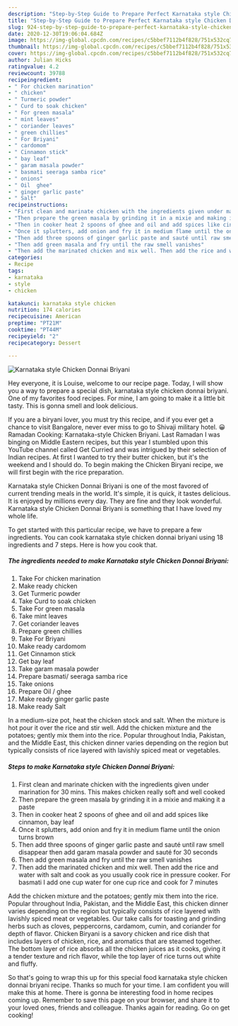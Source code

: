 ```yaml
---
description: "Step-by-Step Guide to Prepare Perfect Karnataka style Chicken Donnai Briyani"
title: "Step-by-Step Guide to Prepare Perfect Karnataka style Chicken Donnai Briyani"
slug: 924-step-by-step-guide-to-prepare-perfect-karnataka-style-chicken-donnai-briyani
date: 2020-12-30T19:06:04.684Z
image: https://img-global.cpcdn.com/recipes/c5bbef7112b4f828/751x532cq70/karnataka-style-chicken-donnai-briyani-recipe-main-photo.jpg
thumbnail: https://img-global.cpcdn.com/recipes/c5bbef7112b4f828/751x532cq70/karnataka-style-chicken-donnai-briyani-recipe-main-photo.jpg
cover: https://img-global.cpcdn.com/recipes/c5bbef7112b4f828/751x532cq70/karnataka-style-chicken-donnai-briyani-recipe-main-photo.jpg
author: Julian Hicks
ratingvalue: 4.2
reviewcount: 39788
recipeingredient:
- " For chicken marination"
- " chicken"
- " Turmeric powder"
- " Curd to soak chicken"
- " For green masala"
- " mint leaves"
- " coriander leaves"
- " green chillies"
- " For Briyani"
- " cardomom"
- " Cinnamon stick"
- " bay leaf"
- " garam masala powder"
- " basmati seeraga samba rice"
- " onions"
- " Oil  ghee"
- " ginger garlic paste"
- " Salt"
recipeinstructions:
- "First clean and marinate chicken with the ingredients given under marination for 30 mins. This makes chicken really soft and well cooked"
- "Then prepare the green masala by grinding it in a mixie and making it a paste"
- "Then in cooker heat 2 spoons of ghee and oil and add spices like cinnamon, bay leaf"
- "Once it splutters, add onion and fry it in medium flame until the onion turns brown"
- "Then add three spoons of ginger garlic paste and sauté until raw smell disappear then add garam masala powder and sauté for 30 seconds"
- "Then add green masala and fry until the raw smell vanishes"
- "Then add the marinated chicken and mix well. Then add the rice and water with salt and cook as you usually cook rice in pressure cooker. For basmati I add one cup water for one cup rice and cook for 7 minutes"
categories:
- Recipe
tags:
- karnataka
- style
- chicken

katakunci: karnataka style chicken 
nutrition: 174 calories
recipecuisine: American
preptime: "PT21M"
cooktime: "PT44M"
recipeyield: "2"
recipecategory: Dessert

---
```



![Karnataka style Chicken Donnai Briyani](https://img-global.cpcdn.com/recipes/c5bbef7112b4f828/751x532cq70/karnataka-style-chicken-donnai-briyani-recipe-main-photo.jpg)

Hey everyone, it is Louise, welcome to our recipe page. Today, I will show you a way to prepare a special dish, karnataka style chicken donnai briyani. One of my favorites food recipes. For mine, I am going to make it a little bit tasty. This is gonna smell and look delicious.

If you are a biryani lover, you must try this recipe, and if you ever get a chance to visit Bangalore, never ever miss to go to Shivaji military hotel. 😀 Ramadan Cooking: Karnataka-style Chicken Briyani. Last Ramadan I was binging on Middle Eastern recipes, but this year I stumbled upon this YouTube channel called Get Curried and was intrigued by their selection of Indian recipes. At first I wanted to try their butter chicken, but it&#39;s the weekend and I should do. To begin making the Chicken Biryani recipe, we will first begin with the rice preparation.

Karnataka style Chicken Donnai Briyani is one of the most favored of current trending meals in the world. It's simple, it is quick, it tastes delicious. It is enjoyed by millions every day. They are fine and they look wonderful. Karnataka style Chicken Donnai Briyani is something that I have loved my whole life.


To get started with this particular recipe, we have to prepare a few ingredients. You can cook karnataka style chicken donnai briyani using 18 ingredients and 7 steps. Here is how you cook that.

<!--inarticleads1-->

##### The ingredients needed to make Karnataka style Chicken Donnai Briyani:

1. Take  For chicken marination
1. Make ready  chicken
1. Get  Turmeric powder
1. Take  Curd to soak chicken
1. Take  For green masala
1. Take  mint leaves
1. Get  coriander leaves
1. Prepare  green chillies
1. Take  For Briyani
1. Make ready  cardomom
1. Get  Cinnamon stick
1. Get  bay leaf
1. Take  garam masala powder
1. Prepare  basmati/ seeraga samba rice
1. Take  onions
1. Prepare  Oil / ghee
1. Make ready  ginger garlic paste
1. Make ready  Salt


In a medium-size pot, heat the chicken stock and salt. When the mixture is hot pour it over the rice and stir well. Add the chicken mixture and the potatoes; gently mix them into the rice. Popular throughout India, Pakistan, and the Middle East, this chicken dinner varies depending on the region but typically consists of rice layered with lavishly spiced meat or vegetables. 

<!--inarticleads2-->

##### Steps to make Karnataka style Chicken Donnai Briyani:

1. First clean and marinate chicken with the ingredients given under marination for 30 mins. This makes chicken really soft and well cooked
1. Then prepare the green masala by grinding it in a mixie and making it a paste
1. Then in cooker heat 2 spoons of ghee and oil and add spices like cinnamon, bay leaf
1. Once it splutters, add onion and fry it in medium flame until the onion turns brown
1. Then add three spoons of ginger garlic paste and sauté until raw smell disappear then add garam masala powder and sauté for 30 seconds
1. Then add green masala and fry until the raw smell vanishes
1. Then add the marinated chicken and mix well. Then add the rice and water with salt and cook as you usually cook rice in pressure cooker. For basmati I add one cup water for one cup rice and cook for 7 minutes


Add the chicken mixture and the potatoes; gently mix them into the rice. Popular throughout India, Pakistan, and the Middle East, this chicken dinner varies depending on the region but typically consists of rice layered with lavishly spiced meat or vegetables. Our take calls for toasting and grinding herbs such as cloves, peppercorns, cardamom, cumin, and coriander for depth of flavor. Chicken Biryani is a savory chicken and rice dish that includes layers of chicken, rice, and aromatics that are steamed together. The bottom layer of rice absorbs all the chicken juices as it cooks, giving it a tender texture and rich flavor, while the top layer of rice turns out white and fluffy. 

So that's going to wrap this up for this special food karnataka style chicken donnai briyani recipe. Thanks so much for your time. I am confident you will make this at home. There is gonna be interesting food in home recipes coming up. Remember to save this page on your browser, and share it to your loved ones, friends and colleague. Thanks again for reading. Go on get cooking!
